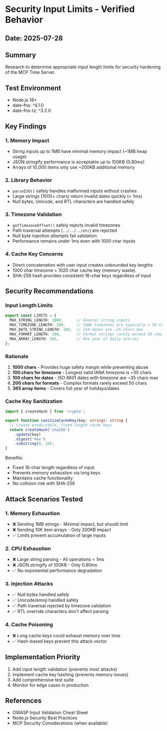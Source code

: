 # Security Input Limits - Verified Behavior

## Date: 2025-07-28

## Summary
Research to determine appropriate input length limits for security hardening of the MCP Time Server.

## Test Environment
- Node.js 18+
- date-fns: ^4.1.0
- date-fns-tz: ^3.2.0

## Key Findings

### 1. Memory Impact
- String inputs up to 1MB have minimal memory impact (~1MB heap usage)
- JSON.stringify performance is acceptable up to 100KB (0.80ms)
- Arrays of 10,000 items only use ~200KB additional memory

### 2. Library Behavior
- `parseISO()` safely handles malformed inputs without crashes
- Large strings (1000+ chars) return invalid dates quickly (< 1ms)
- Null bytes, Unicode, and RTL characters are handled safely

### 3. Timezone Validation
- `getTimezoneOffset()` safely rejects invalid timezones
- Path traversal attempts (`../../../etc`) are rejected
- Null byte injection attempts fail validation
- Performance remains under 1ms even with 1000 char inputs

### 4. Cache Key Concerns
- Direct concatenation with user input creates unbounded key lengths
- 1000 char timezone = 1020 char cache key (memory waste)
- SHA-256 hash provides consistent 16-char keys regardless of input

## Security Recommendations

### Input Length Limits
```typescript
export const LIMITS = {
  MAX_STRING_LENGTH: 1000,      // General string inputs
  MAX_TIMEZONE_LENGTH: 100,     // IANA timezones are typically < 30 chars
  MAX_DATE_STRING_LENGTH: 100,  // ISO dates are ~25 chars max
  MAX_FORMAT_LENGTH: 200,       // Format strings rarely exceed 50 chars
  MAX_ARRAY_LENGTH: 365,        // One year of daily entries
};
```

### Rationale
1. **1000 chars** - Provides huge safety margin while preventing abuse
2. **100 chars for timezone** - Longest valid IANA timezone is ~30 chars
3. **100 chars for dates** - ISO 8601 dates with timezone are ~35 chars max
4. **200 chars for formats** - Complex formats rarely exceed 50 chars
5. **365 array items** - Covers full year of holidays/dates

### Cache Key Sanitization
```typescript
import { createHash } from 'crypto';

export function sanitizeCacheKey(key: string): string {
  // Create predictable, fixed-length cache keys
  return createHash('sha256')
    .update(key)
    .digest('hex')
    .substring(0, 16);
}
```

Benefits:
- Fixed 16-char length regardless of input
- Prevents memory exhaustion via long keys
- Maintains cache functionality
- No collision risk with SHA-256

## Attack Scenarios Tested

### 1. Memory Exhaustion
- ❌ Sending 1MB strings - Minimal impact, but should limit
- ❌ Sending 10K item arrays - Only 200KB impact
- ✅ Limits prevent accumulation of large inputs

### 2. CPU Exhaustion  
- ❌ Large string parsing - All operations < 1ms
- ❌ JSON.stringify of 100KB - Only 0.80ms
- ✅ No exponential performance degradation

### 3. Injection Attacks
- ✅ Null bytes handled safely
- ✅ Unicode/emoji handled safely
- ✅ Path traversal rejected by timezone validation
- ✅ RTL override characters don't affect parsing

### 4. Cache Poisoning
- ❌ Long cache keys could exhaust memory over time
- ✅ Hash-based keys prevent this attack vector

## Implementation Priority
1. Add input length validation (prevents most attacks)
2. Implement cache key hashing (prevents memory issues)
3. Add comprehensive test suite
4. Monitor for edge cases in production

## References
- OWASP Input Validation Cheat Sheet
- Node.js Security Best Practices
- MCP Security Considerations (when available)
